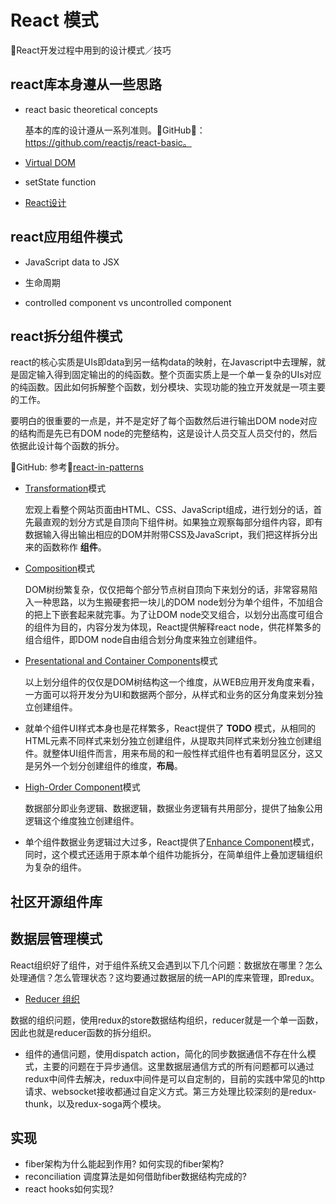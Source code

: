 # React 模式

📖React开发过程中用到的设计模式／技巧

## react库本身遵从一些思路

- react basic theoretical concepts

  基本的库的设计遵从一系列准则。💾GitHub🔗：<https://github.com/reactjs/react-basic。>

- [Virtual DOM](虚拟DOM.md)

- setState function

- [React设计](React设计.md)

## react应用组件模式

- JavaScript data to JSX

- 生命周期

- controlled component vs uncontrolled component

## react拆分组件模式

react的核心实质是UIs即data到另一结构data的映射，在Javascript中去理解，就是固定输入得到固定输出的的纯函数。整个页面实质上是一个单一复杂的UIs对应的纯函数。因此如何拆解整个函数，划分模块、实现功能的独立开发就是一项主要的工作。

要明白的很重要的一点是，并不是定好了每个函数然后进行输出DOM node对应的结构而是先已有DOM node的完整结构，这是设计人员交互人员交付的，然后依据此设计每个函数的拆分。

💾GitHub: 参考🔗[react-in-patterns](https://github.com/krasimir/react-in-patterns)

- [Transformation](transformation.md)模式

  宏观上看整个网站页面由HTML、CSS、JavaScript组成，进行划分的话，首先最直观的划分方式是自顶向下组件树。如果独立观察每部分组件内容，即有数据输入得出输出相应的DOM并附带CSS及JavaScript，我们把这样拆分出来的函数称作 **组件**。

- [Composition](composition.md)模式

  DOM树纷繁复杂，仅仅把每个部分节点树自顶向下来划分的话，非常容易陷入一种思路，以为生搬硬套把一块儿的DOM node划分为单个组件，不加组合的把上下嵌套起来就完事。为了让DOM node交叉组合，以划分出高度可组合的组件为目的，内容分发为体现，React提供解释react node，供花样繁多的组合组件，即DOM node自由组合划分角度来独立创建组件。

- [Presentational and Container Components](presentational-container.md)模式

  以上划分组件的仅仅是DOM树结构这一个维度，从WEB应用开发角度来看，一方面可以将开发分为UI和数据两个部分，从样式和业务的区分角度来划分独立创建组件。

- []()

  就单个组件UI样式本身也是花样繁多，React提供了 **TODO** 模式，从相同的HTML元素不同样式来划分独立创建组件，从提取共同样式来划分独立创建组件。就整体UI组件而言，用来布局的和一般性样式组件也有着明显区分，这又是另外一个划分创建组件的维度，**布局**。

- [High-Order Component](high-order-component.md)模式

  数据部分即业务逻辑、数据逻辑，数据业务逻辑有共用部分，提供了抽象公用逻辑这个维度独立创建组件。

- 单个组件数据业务逻辑过大过多，React提供了[Enhance Component]()模式，同时，这个模式还适用于原本单个组件功能拆分，在简单组件上叠加逻辑组织为复杂的组件。

## 社区开源组件库

## 数据层管理模式

React组织好了组件，对于组件系统又会遇到以下几个问题：数据放在哪里？怎么处理通信？怎么管理状态？这均要通过数据层的统一API的库来管理，即redux。

- [Reducer 组织](reducer.md)

数据的组织问题，使用redux的store数据结构组织，reducer就是一个单一函数，因此也就是reducer函数的拆分组织。

- 组件的通信问题，使用dispatch action，简化的同步数据通信不存在什么模式，主要的问题在于异步通信。这里数据层通信方式的所有问题都可以通过redux中间件去解决，redux中间件是可以自定制的，目前的实践中常见的http请求、websocket接收都通过自定义方式。第三方处理比较深刻的是redux-thunk，以及redux-soga两个模块。

## 实现
- fiber架构为什么能起到作用? 如何实现的fiber架构?
- reconciliation 调度算法是如何借助fiber数据结构完成的?
- react hooks如何实现?
